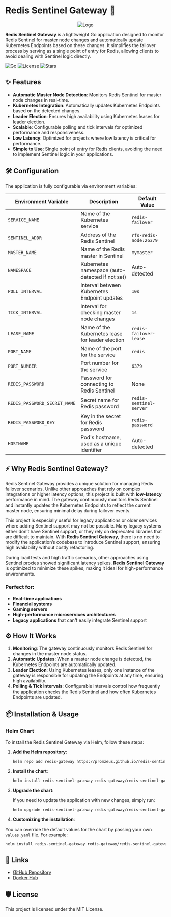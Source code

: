 
# Redis Sentinel Gateway 🚀

<p align="center">
  <img src="https://promzeus.github.io/redis-sentinel-gateway/logo.png" alt="Logo">
</p>

**Redis Sentinel Gateway** is a lightweight Go application designed to monitor Redis Sentinel for master node changes and automatically update Kubernetes Endpoints based on these changes. It simplifies the failover process by serving as a single point of entry for Redis, allowing clients to avoid dealing with Sentinel logic directly.

![Go](https://img.shields.io/github/go-mod/go-version/promzeus/redis-sentinel-gateway)
![License](https://img.shields.io/github/license/promzeus/redis-sentinel-gateway)
![Stars](https://img.shields.io/github/stars/promzeus/redis-sentinel-gateway)

## ✨ Features

- **Automatic Master Node Detection**: Monitors Redis Sentinel for master node changes in real-time.
- **Kubernetes Integration**: Automatically updates Kubernetes Endpoints based on the detected changes.
- **Leader Election**: Ensures high availability using Kubernetes leases for leader election.
- **Scalable**: Configurable polling and tick intervals for optimized performance and responsiveness.
- **Low Latency**: Optimized for projects where low latency is critical for performance.
- **Simple to Use**: Single point of entry for Redis clients, avoiding the need to implement Sentinel logic in your applications.

## 🛠 Configuration

The application is fully configurable via environment variables:

| Environment Variable        | Description                                          | Default Value         |
|-----------------------------|------------------------------------------------------|-----------------------|
| `SERVICE_NAME`               | Name of the Kubernetes service                      | `redis-failover`      |
| `SENTINEL_ADDR`              | Address of the Redis Sentinel                        | `rfs-redis-node:26379`|
| `MASTER_NAME`                | Name of the Redis master in Sentinel                 | `mymaster`            |
| `NAMESPACE`                  | Kubernetes namespace (auto-detected if not set)      | Auto-detected         |
| `POLL_INTERVAL`              | Interval between Kubernetes Endpoint updates         | `10s`                 |
| `TICK_INTERVAL`              | Interval for checking master node changes            | `1s`                  |
| `LEASE_NAME`                 | Name of the Kubernetes lease for leader election     | `redis-failover-lease`|
| `PORT_NAME`                  | Name of the port for the service                     | `redis`               |
| `PORT_NUMBER`                | Port number for the service                          | `6379`                |
| `REDIS_PASSWORD`             | Password for connecting to Redis Sentinel            | None                  |
| `REDIS_PASSWORD_SECRET_NAME` | Secret name for Redis password                       | `redis-sentinel-server`|
| `REDIS_PASSWORD_KEY`         | Key in the secret for Redis password                 | `redis-password`      |
| `HOSTNAME`                   | Pod's hostname, used as a unique identifier          | Auto-detected         |

## ⚡️ Why Redis Sentinel Gateway?

Redis Sentinel Gateway provides a unique solution for managing Redis failover scenarios. Unlike other approaches that rely on complex integrations or higher latency options, this project is built with **low-latency** performance in mind. The gateway continuously monitors Redis Sentinel and instantly updates the Kubernetes Endpoints to reflect the current master node, ensuring minimal delay during failover events.

This project is especially useful for legacy applications or older services where adding Sentinel support may not be possible. Many legacy systems either don’t have Sentinel support, or they rely on deprecated libraries that are difficult to maintain. With **Redis Sentinel Gateway**, there is no need to modify the application’s codebase to introduce Sentinel support, ensuring high availability without costly refactoring.

During load tests and high traffic scenarios, other approaches using Sentinel proxies showed significant latency spikes. **Redis Sentinel Gateway** is optimized to minimize these spikes, making it ideal for high-performance environments.

### Perfect for:

- **Real-time applications**
- **Financial systems**
- **Gaming servers**
- **High-performance microservices architectures**
- **Legacy applications** that can't easily integrate Sentinel support

## ⚙️ How It Works

1. **Monitoring**: The gateway continuously monitors Redis Sentinel for changes in the master node status.
2. **Automatic Updates**: When a master node change is detected, the Kubernetes Endpoints are automatically updated.
3. **Leader Election**: Using Kubernetes leases, only one instance of the gateway is responsible for updating the Endpoints at any time, ensuring high availability.
4. **Polling & Tick Intervals**: Configurable intervals control how frequently the application checks the Redis Sentinel and how often Kubernetes Endpoints are updated.

## 📦 Installation & Usage

### Helm Chart

To install the Redis Sentinel Gateway via Helm, follow these steps:

1. **Add the Helm repository**:

    ```bash
    helm repo add redis-gateway https://promzeus.github.io/redis-sentinel-gateway
    ```

2. **Install the chart**:

    ```bash
    helm install redis-sentinel-gateway redis-gateway/redis-sentinel-gateway --namespace redis --create-namespace
    ```

3. **Upgrade the chart**:

    If you need to update the application with new changes, simply run:

    ```bash
    helm upgrade redis-sentinel-gateway redis-gateway/redis-sentinel-gateway --namespace redis
    ```

4. **Customizing the installation**:

You can override the default values for the chart by passing your own `values.yaml` file. For example:

```bash
helm install redis-sentinel-gateway redis-gateway/redis-sentinel-gateway --namespace redis --create-namespace -f values.yaml
```

## 🔗 Links

- [GitHub Repository](https://github.com/promzeus/redis-sentinel-gateway)
- [Docker Hub](https://hub.docker.com/r/promzeus/redis-sentinel-gateway)

## 🛡 License

This project is licensed under the MIT License.

